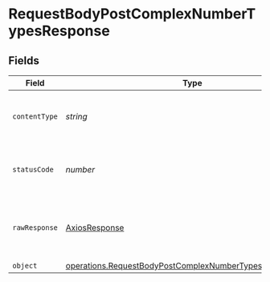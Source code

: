 # RequestBodyPostComplexNumberTypesResponse


## Fields

| Field                                                                                                                                       | Type                                                                                                                                        | Required                                                                                                                                    | Description                                                                                                                                 |
| ------------------------------------------------------------------------------------------------------------------------------------------- | ------------------------------------------------------------------------------------------------------------------------------------------- | ------------------------------------------------------------------------------------------------------------------------------------------- | ------------------------------------------------------------------------------------------------------------------------------------------- |
| `contentType`                                                                                                                               | *string*                                                                                                                                    | :heavy_check_mark:                                                                                                                          | HTTP response content type for this operation                                                                                               |
| `statusCode`                                                                                                                                | *number*                                                                                                                                    | :heavy_check_mark:                                                                                                                          | HTTP response status code for this operation                                                                                                |
| `rawResponse`                                                                                                                               | [AxiosResponse](https://axios-http.com/docs/res_schema)                                                                                     | :heavy_minus_sign:                                                                                                                          | Raw HTTP response; suitable for custom response parsing                                                                                     |
| `object`                                                                                                                                    | [operations.RequestBodyPostComplexNumberTypesResponseBody](../../../sdk/models/operations/requestbodypostcomplexnumbertypesresponsebody.md) | :heavy_minus_sign:                                                                                                                          | OK                                                                                                                                          |